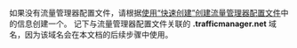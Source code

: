 如果没有流量管理器配置文件，请根据[使用“快速创建”创建流量管理器配置文件](../articles/traffic-manager/traffic-manager-manage-profiles.md)中的信息创建一个。 记下与流量管理器配置文件关联的 **.trafficmanager.net** 域名，因为该域名会在本文档的后续步骤中使用。

